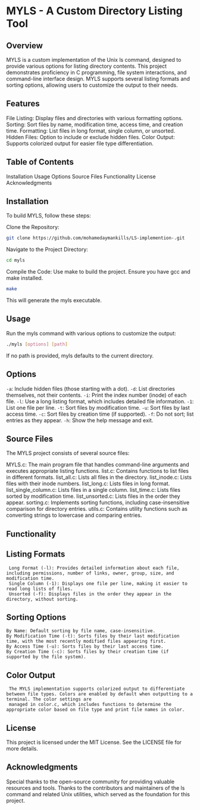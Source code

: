 # MYLS - A Custom Directory Listing Tool

## Overview
MYLS is a custom implementation of the Unix ls command, designed to provide various options for listing directory contents. This project demonstrates proficiency in C programming, file system interactions, and command-line interface design. MYLS supports several listing formats and sorting options, allowing users to customize the output to their needs.

## Features
File Listing: Display files and directories with various formatting options.
Sorting: Sort files by name, modification time, access time, and creation time.
Formatting: List files in long format, single column, or unsorted.
Hidden Files: Option to include or exclude hidden files.
Color Output: Supports colorized output for easier file type differentiation.

## Table of Contents
Installation
Usage
Options
Source Files
Functionality
License
Acknowledgments

## Installation
To build MYLS, follow these steps:

Clone the Repository:

```bash
git clone https://github.com/mohamedaymankills/LS-implemention-.git
```
Navigate to the Project Directory:

```bash
cd myls
```
Compile the Code: Use make to build the project. Ensure you have gcc and make installed.

```bash
make
```
This will generate the myls executable.
## Usage
Run the myls command with various options to customize the output:

```bash
./myls [options] [path]
```
If no path is provided, myls defaults to the current directory.

## Options
`-a`: Include hidden files (those starting with a dot).
`-d`: List directories themselves, not their contents.
`-i`: Print the index number (inode) of each file.
`-l`: Use a long listing format, which includes detailed file information.
`-1`: List one file per line.
`-t`: Sort files by modification time.
`-u`: Sort files by last access time.
`-c`: Sort files by creation time (if supported).
`-f`: Do not sort; list entries as they appear.
`-h`: Show the help message and exit.

## Source Files
The MYLS project consists of several source files:

MYLS.c: The main program file that handles command-line arguments and executes appropriate listing functions.
list.c: Contains functions to list files in different formats.
list_all.c: Lists all files in the directory.
list_inode.c: Lists files with their inode numbers.
list_long.c: Lists files in long format.
list_single_column.c: Lists files in a single column.
list_time.c: Lists files sorted by modification time.
list_unsorted.c: Lists files in the order they appear.
sorting.c: Implements sorting functions, including case-insensitive comparison for directory entries.
utils.c: Contains utility functions such as converting strings to lowercase and comparing entries.

## Functionality

## Listing Formats

     Long Format (-l): Provides detailed information about each file, including permissions, number of links, owner, group, size, and modification time.
     Single Column (-1): Displays one file per line, making it easier to read long lists of files.
     Unsorted (-f): Displays files in the order they appear in the directory, without sorting.

## Sorting Options

    By Name: Default sorting by file name, case-insensitive.
    By Modification Time (-t): Sorts files by their last modification time, with the most recently modified files appearing first.
    By Access Time (-u): Sorts files by their last access time.
    By Creation Time (-c): Sorts files by their creation time (if supported by the file system).

## Color Output
     The MYLS implementation supports colorized output to differentiate between file types. Colors are enabled by default when outputting to a terminal. The color settings are 
     managed in color.c, which includes functions to determine the appropriate color based on file type and print file names in color.

## License
This project is licensed under the MIT License. See the LICENSE file for more details.

## Acknowledgments
Special thanks to the open-source community for providing valuable resources and tools.
Thanks to the contributors and maintainers of the ls command and related Unix utilities, which served as the foundation for this project.
